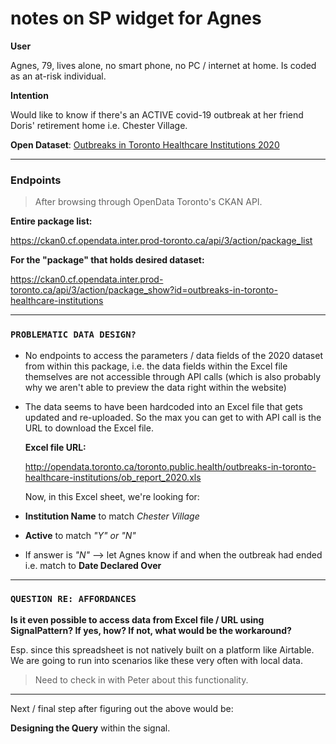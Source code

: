 # notes on SP widget for Agnes

**User**

Agnes, 79, lives alone, no smart phone, no PC / internet at home. Is coded as an at-risk individual.

**Intention**

Would like to know if there's an ACTIVE covid-19 outbreak at her friend Doris' retirement home i.e. Chester Village.


**Open Dataset**: [Outbreaks in Toronto Healthcare Institutions 2020](https://open.toronto.ca/dataset/outbreaks-in-toronto-healthcare-institutions/)

--------------------------------------------------

### Endpoints

> After browsing through OpenData Toronto's CKAN API.


**Entire package list:**

https://ckan0.cf.opendata.inter.prod-toronto.ca/api/3/action/package_list

**For the "package" that holds desired dataset:**

https://ckan0.cf.opendata.inter.prod-toronto.ca/api/3/action/package_show?id=outbreaks-in-toronto-healthcare-institutions

------------------------------

### `PROBLEMATIC DATA DESIGN?`

- No endpoints to access the parameters / data fields of the 2020 dataset from within this package, i.e. the data fields within the Excel file themselves are not accessible through API calls (which is also probably why we aren't able to preview the data right within the website)
- The data seems to have been hardcoded into an Excel file that gets updated and re-uploaded. So the max you can get to with API call is the URL to download the Excel file.

  **Excel file URL:**

  http://opendata.toronto.ca/toronto.public.health/outbreaks-in-toronto-healthcare-institutions/ob_report_2020.xls

  Now, in this Excel sheet, we're looking for:

 - __Institution Name__ to match _Chester Village_
 - __Active__ to match _"Y" or "N"_
 - If answer is _"N"_ --> let Agnes know if and when the outbreak had ended i.e. match to __Date Declared Over__

------------------------------

### `QUESTION RE: AFFORDANCES`

**Is it even possible to access data from Excel file / URL using SignalPattern?
If yes, how? If not, what would be the workaround?** <br>

Esp. since this spreadsheet is not natively built on a platform like Airtable. We are going to run into scenarios like these very often with local data. <br>

> Need to check in with Peter about this functionality.

------------------------------

Next / final step after figuring out the above would be:

**Designing the Query** within the signal.
